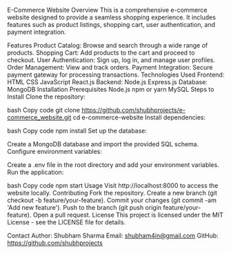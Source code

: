 E-Commerce Website
Overview
This is a comprehensive e-commerce website designed to provide a seamless shopping experience. It includes features such as product listings, shopping cart, user authentication, and payment integration.

Features
Product Catalog: Browse and search through a wide range of products.
Shopping Cart: Add products to the cart and proceed to checkout.
User Authentication: Sign up, log in, and manage user profiles.
Order Management: View and track orders.
Payment Integration: Secure payment gateway for processing transactions.
Technologies Used
Frontend:
HTML
CSS
JavaScript
React.js
Backend:
Node.js
Express.js
Database:
MongoDB
Installation
Prerequisites
Node.js
npm or yarn
MySQL
Steps to Install
Clone the repository:

bash
Copy code
git clone https://github.com/shubhprojects/e-commerce_website.git
cd e-commerce-website
Install dependencies:

bash
Copy code
npm install
Set up the database:

Create a MongoDB database and import the provided SQL schema.
Configure environment variables:

Create a .env file in the root directory and add your environment variables.
Run the application:

bash
Copy code
npm start
Usage
Visit http://localhost:8000 to access the website locally.
Contributing
Fork the repository.
Create a new branch (git checkout -b feature/your-feature).
Commit your changes (git commit -am 'Add new feature').
Push to the branch (git push origin feature/your-feature).
Open a pull request.
License
This project is licensed under the MIT License - see the LICENSE file for details.

Contact
Author: Shubham Sharma
Email: shubham4in@gmail.com
GitHub: https://github.com/shubhprojects
